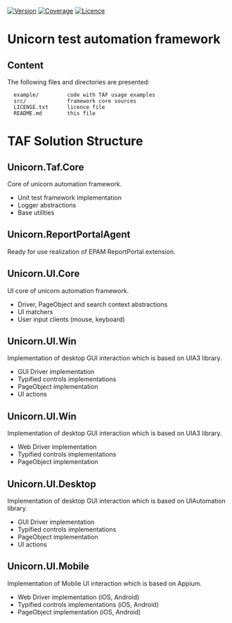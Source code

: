 [![Version](https://img.shields.io/static/v1?label=version&message=2.2.1&color=blue)](https://bitbucket.org/dobriyanchik/unicorntaf/src/unicorn-2.2.1/)
[![Coverage](https://img.shields.io/static/v1?label=coverage&message=48%&color=red)](https://bitbucket.org/dobriyanchik/unicorntaf/src/master/)
[![Licence](https://img.shields.io/static/v1?label=license&message=Apache-2.0&color=green)](https://www.apache.org/licenses/LICENSE-2.0)


Unicorn test automation framework
=============================

Content
------------

The following files and directories are presented:

      example/         code with TAF usage examples
	  src/             framework core sources
	  LICENSE.txt	   licence file
	  README.md        this file


TAF Solution Structure
=============================


Unicorn.Taf.Core
------------
Core of unicorn automation framework.

* Unit test framework implementation
* Logger abstractions
* Base utilities

Unicorn.ReportPortalAgent
------------
Ready for use realization of EPAM ReportPortal extension.

Unicorn.UI.Core
------------
UI core of unicorn automation framework.

* Driver, PageObject and search context abstractions
* UI matchers
* User input clients (mouse, keyboard)

Unicorn.UI.Win
------------
Implementation of desktop GUI interaction which is based on UIA3 library.

* GUI Driver implementation
* Typified controls implementations
* PageObject implementation
* UI actions

Unicorn.UI.Win
------------
Implementation of desktop GUI interaction which is based on UIA3 library.

* Web Driver implementation
* Typified controls implementations
* PageObject implementation

Unicorn.UI.Desktop
------------
Implementation of desktop GUI interaction which is based on UIAutomation library.

* GUI Driver implementation
* Typified controls implementations
* PageObject implementation
* UI actions

Unicorn.UI.Mobile
------------
Implementation of Mobile UI interaction which is based on Appium.

* Web Driver implementation (iOS, Android)
* Typified controls implementations (iOS, Android)
* PageObject implementation (iOS, Android)